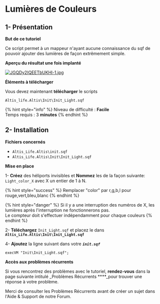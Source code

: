 # Lumières de Couleurs

## 1- Présentation <a id="bkmrk-page-title"></a>

**But de ce tutoriel**

 Ce script permet à un mappeur n'ayant aucune connaissance du sqf de pouvoir ajouter des lumières de façon extrêmement simple. 

**Aperçu du résultat une fois implanté**

 [![JGQDy2IQEETbUKHl-1.jpg](https://wiki.altisdev.com/uploads/images/gallery/2017-09-Sep/scaled-840-0/JGQDy2IQEETbUKHl-1.jpg)](https://wiki.altisdev.com/uploads/images/gallery/2017-09-Sep/JGQDy2IQEETbUKHl-1.jpg)

**Éléments à télécharger**

Vous devez maintenant **télécharger** le scripts

```text
Altis_life.Altis\Init\Init_Light.sqf
```

{% hint style="info" %}
Niveau de difficulté : **Facile**  
Temps requis : 3 **minutes**
{% endhint %}

## 2- Installation <a id="bkmrk-page-title"></a>

**Fichiers concernés** 

* `Altis_Life.Altis\init.sqf`
* `Altis_Life.Altis\Init\Init_Light.sqf`

**Mise en place**

1- **Créez** des héliports invisibles et **Nommez** les de la façon suivante: `Light_color_X` avec X un entier de 1 à N.

{% hint style="success" %}
 Remplacer "color" par r,g,b,l pour rouge,vert,bleu,blanc
{% endhint %}

{% hint style="danger" %}
 Si il y a une interruption des numéros de X, les lumières après l'interruption ne fonctionnerons pas.  
Le compteur doit s'effectuer indépendamment pour chaque couleurs
{% endhint %}

2- **Téléchargez**  `Init_Light.sqf` et placez le dans  **`Altis_Life.Altis\Init\Init_Light.sqf`**  

4- **Ajoutez** la ligne suivant dans votre _**`init.sqf`**_

```text
execVM "Init\Init_Light.sqf";
```

**Accès aux problèmes récurrents**

Si vous rencontrez des problèmes avec le tutoriel, **rendez-vous** dans la page suivante intitulé _Problèmes Récurrents ****_pour trouver une réponse à votre problème.   

Merci de consulter les Problèmes Récurrents avant de créer un sujet dans l'Aide & Support de notre Forum.




